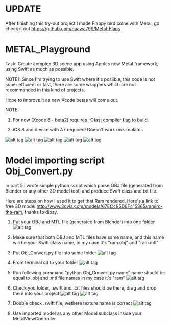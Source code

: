 UPDATE
===================
After finishing this try-out project I made Flappy bird colne with Metal, go check it out https://github.com/haawa799/Metal-Flaps


METAL_Playground
===================
Task: Create complex 3D scene app using Apples new Metal framework, using Swift as much as possible.

NOTE1: Since I'm trying to use Swift where it's posiible, this code is not super efficient or fast, there are some wrappers which are not recommanded in this kind of projects.

Hope to improve it as new Xcode betas will come out.

NOTE: 

1) For now (Xcode 6 - beta2) requires -Ofast compiler flag to build.

2) iOS 8 and device with A7 required! Doesn't work on simulator.

![alt tag](http://cl.ly/image/2h2p3x2r0f2E/triangle.png) ![alt tag](http://cl.ly/image/400Y0C3G2c0o/transform.png) ![alt tag](http://cl.ly/image/2u2v1W3H3T3b/texture.png) ![alt tag](http://cl.ly/image/0B153R3g2M21/lighting.png) ![alt tag](http://cl.ly/image/0g2K022n220m/ram.png) 


Model importing script Obj_Convert.py
===================

In part 5 i wrote simple python script which parse OBJ file (generated from Blender or any other 3D model tool) and produce Swift class and txt file.

Here are steps on how I used it to get that Ram rendered. Here's a link to free 3D model http://www.3dvia.com/models/67EC495D6F415365/ramiro-the-ram, thanks to dipsy.

1. Put your OBJ and MTL file (generated from Blender) into one folder
![alt tag](http://cl.ly/image/012R0p303g2J/Screen%20Shot%202014-07-04%20at%2012.14.22%20AM.png) 

2. Make sure that both OBJ and MTL files have same name, and this name will be your Swift class name, in my case it's "ram.obj" and "ram.mtl"

3. Put Obj_Convert.py file into same folder
![alt tag](http://cl.ly/image/0s2A0G1P2G2X/Screen%20Shot%202014-07-04%20at%2012.14.57%20AM.png)

4. From terminal cd to your folder
![alt tag](http://cl.ly/image/00312g2F2Q2y/Screen%20Shot%202014-07-04%20at%2012.16.01%20AM.png)

5. Run following command "python Obj_Convert.py name" name should be equal to .obj and .mtl file names in my case it's "ram"
![alt tag](http://cl.ly/image/010Y1q410g2E/Screen%20Shot%202014-07-04%20at%2012.16.41%20AM.png)

6. Check you folder, .swift and .txt files should be there, drag and drop them into your project
![alt tag](http://cl.ly/image/410j0F330G22/Screen%20Shot%202014-07-04%20at%2012.19.00%20AM.png)
![alt tag](http://cl.ly/image/2Z3a1B3w3v3c/Screen%20Shot%202014-07-04%20at%2012.20.55%20AM.png)

7. Double check .swift file, wethere texture name is correct
![alt tag](http://cl.ly/image/3N2u1l3k1f0w/Screen%20Shot%202014-07-04%20at%2012.57.21%20AM.png)

8. Use imported model as any other Model subclass inside your MetalViewController
